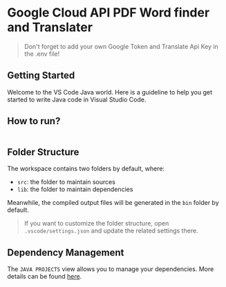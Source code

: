# Google Cloud API PDF Word finder and Translater

> Don't forget to add your own Google Token and Translate Api Key in the .env file!

## Getting Started

Welcome to the VS Code Java world. Here is a guideline to help you get started to write Java code in Visual Studio Code.

## How to run?

``` bash

```

## Folder Structure

The workspace contains two folders by default, where:

- `src`: the folder to maintain sources
- `lib`: the folder to maintain dependencies

Meanwhile, the compiled output files will be generated in the `bin` folder by default.

> If you want to customize the folder structure, open `.vscode/settings.json` and update the related settings there.

## Dependency Management

The `JAVA PROJECTS` view allows you to manage your dependencies. More details can be found [here](https://github.com/microsoft/vscode-java-dependency#manage-dependencies).
